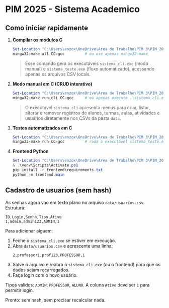 # PIM 2025 - Sistema Academico

## Como iniciar rapidamente

1. **Compilar os módulos C**  
   ```powershell
   Set-Location "C:\Users\enzox\OneDrive\Area de Trabalho\PIM 3\PIM_2025\c_modules"
   mingw32-make all CC=gcc         # ou use apenas mingw32-make
   ```
   > Esse comando gera os executáveis `sistema_cli.exe` (modo manual) e `sistema_teste.exe` (fluxo automatizado), acessando apenas os arquivos CSV locais.

2. **Modo manual em C (CRUD interativo)**  
   ```powershell
   Set-Location "C:\Users\enzox\OneDrive\Area de Trabalho\PIM 3\PIM_2025\c_modules"
   mingw32-make run-cli CC=gcc     # ou apenas execute .\sistema_cli.exe se já compilou
   ```
   > O executável `sistema_cli` apresenta menus para criar, listar, alterar e remover registros de alunos, turmas, aulas, atividades e usuários diretamente nos CSVs da pasta `data`.

3. **Testes automatizados em C**  
   ```powershell
   Set-Location "C:\Users\enzox\OneDrive\Area de Trabalho\PIM 3\PIM_2025\c_modules"
   mingw32-make run CC=gcc         # roda o executável sistema_teste.exe
   ```

4. **Frontend Python**  
   ```powershell
   Set-Location "C:\Users\enzox\OneDrive\Area de Trabalho\PIM 3\PIM_2025"
   & .\venv\Scripts\Activate.ps1
   pip install -r frontend\requirements.txt
   python -m frontend.main
   ```

## Cadastro de usuarios (sem hash)

As senhas agora vao em texto plano no arquivo `data/usuarios.csv`. Estrutura:

```
ID,Login,Senha,Tipo,Ativo
1,admin,admin123,ADMIN,1
```

Para adicionar alguem:

1. Feche o `sistema_cli.exe` se estiver em execução.
2. Abra `data/usuarios.csv` e acrescente uma linha:
   ```
   2,professor1,prof123,PROFESSOR,1
   ```
3. Salve o arquivo e reabra o `sistema_cli.exe` (ou o frontend) para que os dados sejam recarregados.
4. Faça login com o novo usuário.

Tipos validos: `ADMIN`, `PROFESSOR`, `ALUNO`. A coluna `Ativo` deve ser `1` para permitir login.

Pronto: sem hash, sem precisar recalcular nada.
